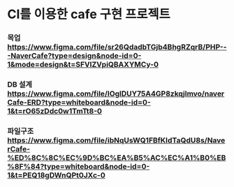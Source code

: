 # CI를 이용한 cafe 구현 프로젝트

### 목업 https://www.figma.com/file/sr26QdadbTGjb4BhgRZqrB/PHP---NaverCafe?type=design&node-id=0-1&mode=design&t=SFVlZVpiQBAXYMCy-0
### DB 설계 https://www.figma.com/file/lOglDUY75A4GP8zkqjlmvo/naverCafe-ERD?type=whiteboard&node-id=0-1&t=rO65zDdc0w1TmTt8-0
### 파일구조 https://www.figma.com/file/ibNqUsWQ1FBfKIdTaQdU8s/NaverCafe-%ED%8C%8C%EC%9D%BC%EA%B5%AC%EC%A1%B0%EB%8F%84?type=whiteboard&node-id=0-1&t=PEQ18gDWnQPt0JXc-0
